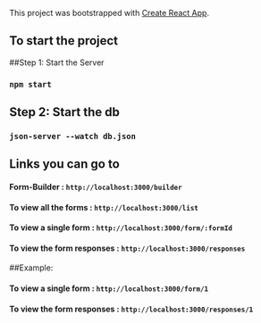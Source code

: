 This project was bootstrapped with [Create React App](https://github.com/facebook/create-react-app).

## To start the project
##Step 1: Start the Server
### `npm start`


## Step 2: Start the db
### `json-server --watch db.json`


## Links you can go to 

#### Form-Builder : `http://localhost:3000/builder`
#### To view all the forms : `http://localhost:3000/list`
#### To view a single form : `http://localhost:3000/form/:formId`
#### To view the form responses : `http://localhost:3000/responses`

##Example:
#### To view a single form : `http://localhost:3000/form/1`
#### To view the form responses : `http://localhost:3000/responses/1`



